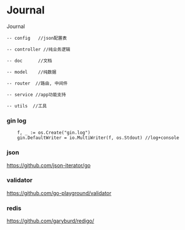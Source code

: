 # Journal


Journal

    -- config   //json配置表

    -- controller //纯业务逻辑

    -- doc      //文档

    -- model    //纯数据

    -- router  //路由, 中间件

    -- service //app功能支持

    -- utils  //工具




### gin log

```
    f, _ := os.Create("gin.log")
    gin.DefaultWriter = io.MultiWriter(f, os.Stdout) //log+console
```

### json
https://github.com/json-iterator/go

### validator
https://github.com/go-playground/validator

### redis
https://github.com/garyburd/redigo/